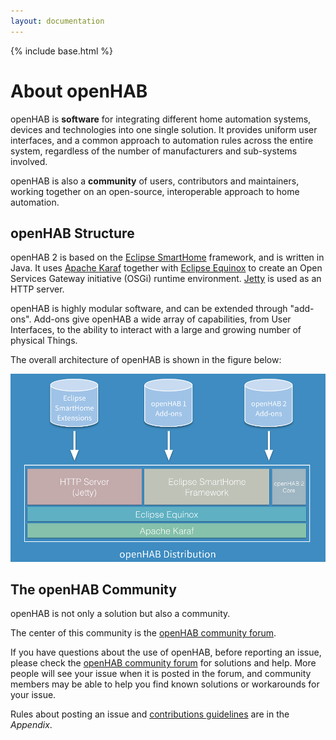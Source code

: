 ```yaml
---
layout: documentation
---
```


{% include base.html %}

# About openHAB

openHAB is **software** for integrating different home automation systems, devices and technologies into one single solution.
It provides uniform user interfaces, and a common approach to automation rules across the entire system, regardless of the number of manufacturers and sub-systems involved.

openHAB is also a **community** of users, contributors and maintainers, working together on an open-source, interoperable approach to home automation.

## openHAB Structure

openHAB 2 is based on the [Eclipse SmartHome](https://eclipse.org/smarthome/) framework, and is written in Java.
It uses [Apache Karaf](http://karaf.apache.org/) together with [Eclipse Equinox](https://www.eclipse.org/equinox/) to create an Open Services Gateway initiative (OSGi) runtime environment.
[Jetty](https://www.eclipse.org/jetty/) is used as an HTTP server.

openHAB is highly modular software, and can be extended through "add-ons".
Add-ons give openHAB a wide array of capabilities, from User Interfaces, to the ability to interact with a large and growing number of physical Things.

The overall architecture of openHAB is shown in the figure below:

![distribution overview](images/distro.png)

## The openHAB Community

openHAB is not only a solution but also a community.

The center of this community is the [openHAB community forum](https://community.openhab.org).

If you have questions about the use of openHAB, before reporting an issue, please check the [openHAB community forum](https://community.openhab.org) for solutions and help.
More people will see your issue when it is posted in the forum, and community members may be able to help you find known solutions or workarounds for your issue.

Rules about posting an issue and [contributions guidelines](appendix/contributing.html) are in the *Appendix*.
